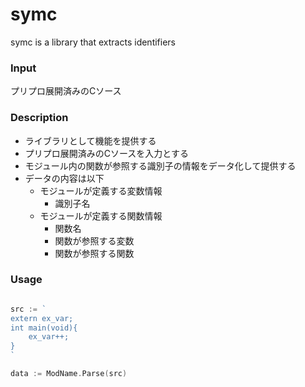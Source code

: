 # symc

symc is a library that extracts identifiers

### Input

プリプロ展開済みのCソース

### Description

* ライブラリとして機能を提供する
* プリプロ展開済みのCソースを入力とする
* モジュール内の関数が参照する識別子の情報をデータ化して提供する
* データの内容は以下
    * モジュールが定義する変数情報
        * 識別子名
    * モジュールが定義する関数情報
        * 関数名
        * 関数が参照する変数
        * 関数が参照する関数


### Usage

```go

src := `
extern ex_var;
int main(void){
    ex_var++;
}
`

data := ModName.Parse(src)

```
